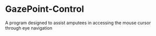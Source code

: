 # GazePoint-Control
 A program designed to assist amputees in accessing the mouse cursor through eye navigation
